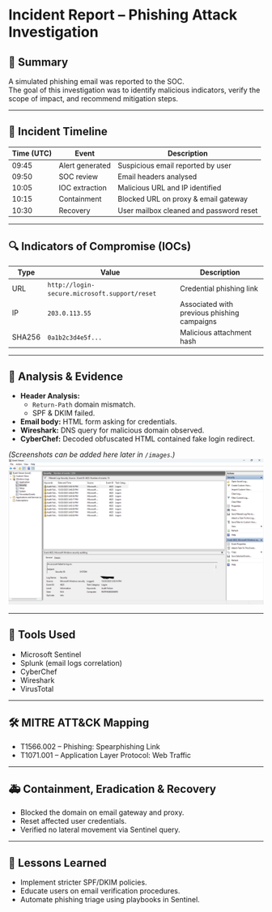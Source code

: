 # Incident Report – Phishing Attack Investigation  

## 🧠 Summary  
A simulated phishing email was reported to the SOC.  
The goal of this investigation was to identify malicious indicators, verify the scope of impact, and recommend mitigation steps.  

---

## 📅 Incident Timeline  
| Time (UTC) | Event | Description |
|-------------|--------|-------------|
| 09:45 | Alert generated | Suspicious email reported by user |
| 09:50 | SOC review | Email headers analysed |
| 10:05 | IOC extraction | Malicious URL and IP identified |
| 10:15 | Containment | Blocked URL on proxy & email gateway |
| 10:30 | Recovery | User mailbox cleaned and password reset |

---

## 🔍 Indicators of Compromise (IOCs)  
| Type | Value | Description |
|------|--------|-------------|
| URL | `http://login-secure.microsoft.support/reset` | Credential phishing link |
| IP | `203.0.113.55` | Associated with previous phishing campaigns |
| SHA256 | `0a1b2c3d4e5f...` | Malicious attachment hash |

---

## 🧩 Analysis & Evidence  
- **Header Analysis:**  
  - `Return-Path` domain mismatch.  
  - SPF & DKIM failed.  
- **Email body:** HTML form asking for credentials.  
- **Wireshark:** DNS query for malicious domain observed.  
- **CyberChef:** Decoded obfuscated HTML contained fake login redirect.

*(Screenshots can be added here later in `/images`.)*
![Failed logons evidence](../images/eventviewer_4625.png)

---

## 🧰 Tools Used  
- Microsoft Sentinel  
- Splunk (email logs correlation)  
- CyberChef  
- Wireshark  
- VirusTotal  

---

## 🛠 MITRE ATT&CK Mapping  
- T1566.002 – Phishing: Spearphishing Link  
- T1071.001 – Application Layer Protocol: Web Traffic  

---

## 🚑 Containment, Eradication & Recovery  
- Blocked the domain on email gateway and proxy.  
- Reset affected user credentials.  
- Verified no lateral movement via Sentinel query.

---

## 📘 Lessons Learned  
- Implement stricter SPF/DKIM policies.  
- Educate users on email verification procedures.  
- Automate phishing triage using playbooks in Sentinel.
